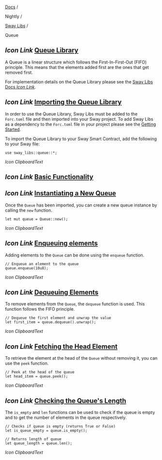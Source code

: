 [Docs](https://docs.fuel.network/) /

Nightly  /

[Sway Libs](https://docs.fuel.network/docs/nightly/sway-libs/) /

Queue

## _Icon Link_ [Queue Library](https://docs.fuel.network/docs/nightly/sway-libs/queue/\#queue-library)

A Queue is a linear structure which follows the First-In-First-Out (FIFO) principle. This means that the elements added first are the ones that get removed first.

For implementation details on the Queue Library please see the [Sway Libs Docs _Icon Link_](https://fuellabs.github.io/sway-libs/master/sway_libs/queue/index.html).

## _Icon Link_ [Importing the Queue Library](https://docs.fuel.network/docs/nightly/sway-libs/queue/\#importing-the-queue-library)

In order to use the Queue Library, Sway Libs must be added to the `Forc.toml` file and then imported into your Sway project. To add Sway Libs as a dependency to the `Forc.toml` file in your project please see the [Getting Started](https://docs.fuel.network/docs/nightly/sway-libs/getting_started/).

To import the Queue Library to your Sway Smart Contract, add the following to your Sway file:

```fuel_Box fuel_Box-idXKMmm-css
use sway_libs::queue::*;
```

_Icon ClipboardText_

## _Icon Link_ [Basic Functionality](https://docs.fuel.network/docs/nightly/sway-libs/queue/\#basic-functionality)

## _Icon Link_ [Instantiating a New Queue](https://docs.fuel.network/docs/nightly/sway-libs/queue/\#instantiating-a-new-queue)

Once the `Queue` has been imported, you can create a new queue instance by calling the `new` function.

```fuel_Box fuel_Box-idXKMmm-css
let mut queue = Queue::new();
```

_Icon ClipboardText_

## _Icon Link_ [Enqueuing elements](https://docs.fuel.network/docs/nightly/sway-libs/queue/\#enqueuing-elements)

Adding elements to the `Queue` can be done using the `enqueue` function.

```fuel_Box fuel_Box-idXKMmm-css
// Enqueue an element to the queue
queue.enqueue(10u8);
```

_Icon ClipboardText_

## _Icon Link_ [Dequeuing Elements](https://docs.fuel.network/docs/nightly/sway-libs/queue/\#dequeuing-elements)

To remove elements from the `Queue`, the `dequeue` function is used. This function follows the FIFO principle.

```fuel_Box fuel_Box-idXKMmm-css
// Dequeue the first element and unwrap the value
let first_item = queue.dequeue().unwrap();
```

_Icon ClipboardText_

## _Icon Link_ [Fetching the Head Element](https://docs.fuel.network/docs/nightly/sway-libs/queue/\#fetching-the-head-element)

To retrieve the element at the head of the `Queue` without removing it, you can use the `peek` function.

```fuel_Box fuel_Box-idXKMmm-css
// Peek at the head of the queue
let head_item = queue.peek();
```

_Icon ClipboardText_

## _Icon Link_ [Checking the Queue's Length](https://docs.fuel.network/docs/nightly/sway-libs/queue/\#checking-the-queues-length)

The `is_empty` and `len` functions can be used to check if the queue is empty and to get the number of elements in the queue respectively.

```fuel_Box fuel_Box-idXKMmm-css
// Checks if queue is empty (returns True or False)
let is_queue_empty = queue.is_empty();

// Returns length of queue
let queue_length = queue.len();
```

_Icon ClipboardText_